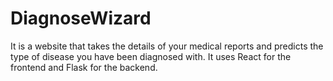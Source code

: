 # DiagnoseWizard
It is a website that takes the details of your medical reports and predicts the type of disease you have been diagnosed with. It uses React for the frontend and Flask for the backend.
